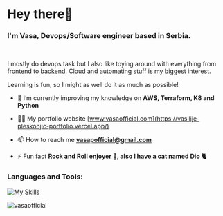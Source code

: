<h1 align="left">Hey there👋</h1>
<h3 align="left">I'm Vasa, Devops/Software engineer based in Serbia.</h3>
<br>  
<p align="left">
I mostly do devops task but I also like toying around with everything from frontend to backend. Cloud and automating stuff is my biggest interest.
</p>
<p align="left">
Learning is fun, so I might as well do it as much as possible!
</p>

- 🌱 I’m currently improving my knowledge on **AWS, Terraform, K8 and Python**

- 👨‍💻 My portfolio website [www.vasaofficial.com](https://vasilije-pleskonjic-portfolio.vercel.app/)

- 📫 How to reach me **vasapofficial@gmail.com**

- ⚡ Fun fact **Rock and Roll enjoyer 🎸, also I have a cat named Dio 🐈**

<h3 align="left">Languages and Tools:</h3>

[![My Skills](https://skillicons.dev/icons?i=js,ubuntu,aws,docker,git,githubactions,ansible,grafana,prometheus,jenkins,kubernetes,nextjs,nodejs,postgres,python,react,terraform,typescript,vim)](https://skillicons.dev)

<p align="left"> 
</p>

<p><img align="left" src="https://github-readme-stats.vercel.app/api/top-langs?username=vasaofficial&show_icons=true&locale=en&layout=compact" alt="vasaofficial" /></p>
